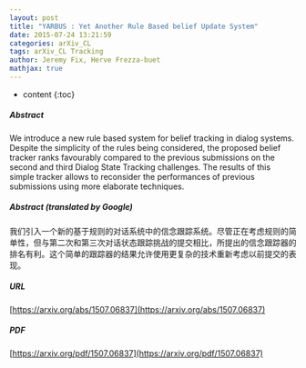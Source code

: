 ```yaml
---
layout: post
title: "YARBUS : Yet Another Rule Based belief Update System"
date: 2015-07-24 13:21:59
categories: arXiv_CL
tags: arXiv_CL Tracking
author: Jeremy Fix, Herve Frezza-buet
mathjax: true
---
```


* content
{:toc}

##### Abstract
We introduce a new rule based system for belief tracking in dialog systems. Despite the simplicity of the rules being considered, the proposed belief tracker ranks favourably compared to the previous submissions on the second and third Dialog State Tracking challenges. The results of this simple tracker allows to reconsider the performances of previous submissions using more elaborate techniques.

##### Abstract (translated by Google)
我们引入一个新的基于规则的对话系统中的信念跟踪系统。尽管正在考虑规则的简单性，但与第二次和第三次对话状态跟踪挑战的提交相比，所提出的信念跟踪器的排名有利。这个简单的跟踪器的结果允许使用更复杂的技术重新考虑以前提交的表现。

##### URL
[https://arxiv.org/abs/1507.06837](https://arxiv.org/abs/1507.06837)

##### PDF
[https://arxiv.org/pdf/1507.06837](https://arxiv.org/pdf/1507.06837)

